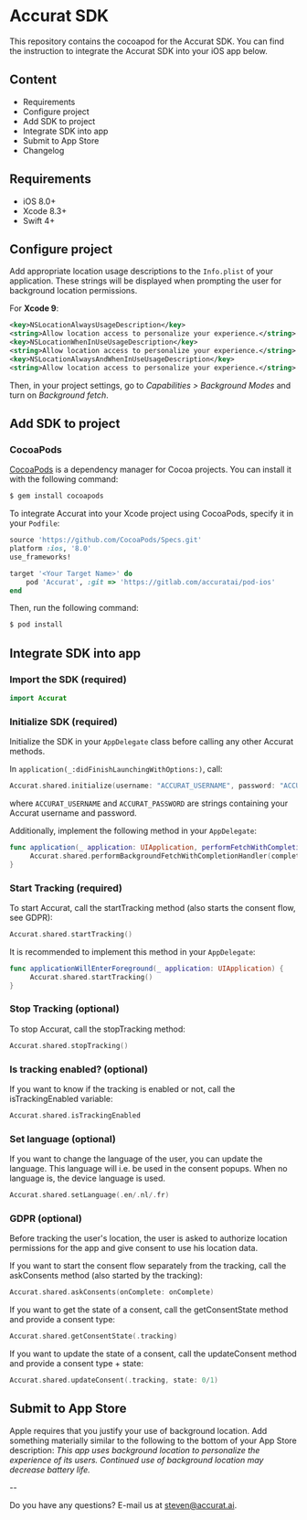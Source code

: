 # Accurat SDK #

This repository contains the cocoapod for the Accurat SDK. You can find the instruction to integrate the Accurat SDK into your iOS app below.

## Content ##
* Requirements
* Configure project
* Add SDK to project
* Integrate SDK into app
* Submit to App Store
* Changelog

## Requirements

- iOS 8.0+
- Xcode 8.3+
- Swift 4+

## Configure project

Add appropriate location usage descriptions to the `Info.plist` of your application. These strings will be displayed when prompting the user for background location permissions.

For **Xcode 9**:
```xml
<key>NSLocationAlwaysUsageDescription</key>
<string>Allow location access to personalize your experience.</string>
<key>NSLocationWhenInUseUsageDescription</key>
<string>Allow location access to personalize your experience.</string>
<key>NSLocationAlwaysAndWhenInUseUsageDescription</key>
<string>Allow location access to personalize your experience.</string>
```

Then, in your project settings, go to *Capabilities > Background Modes* and turn on *Background fetch*.

## Add SDK to project

### CocoaPods

[CocoaPods](https://cocoapods.org) is a dependency manager for Cocoa projects. You can install it with the following command:

```bash
$ gem install cocoapods
```

To integrate Accurat into your Xcode project using CocoaPods, specify it in your `Podfile`:

```ruby
source 'https://github.com/CocoaPods/Specs.git'
platform :ios, '8.0'
use_frameworks!

target '<Your Target Name>' do
    pod 'Accurat', :git => 'https://gitlab.com/accuratai/pod-ios'
end
```

Then, run the following command:

```bash
$ pod install
```

## Integrate SDK into app

### Import the SDK (required)

```swift
import Accurat
```

### Initialize SDK (required)
Initialize the SDK in your `AppDelegate` class before calling any other Accurat methods.

In `application(_:didFinishLaunchingWithOptions:)`, call:
```swift
Accurat.shared.initialize(username: "ACCURAT_USERNAME", password: "ACCURAT_PASSWORD")
```
where `ACCURAT_USERNAME` and `ACCURAT_PASSWORD` are strings containing your Accurat username and password.

Additionally, implement the following method in your `AppDelegate`:
```swift
func application(_ application: UIApplication, performFetchWithCompletionHandler completionHandler: @escaping (UIBackgroundFetchResult) -> Void) {
     Accurat.shared.performBackgroundFetchWithCompletionHandler(completionHandler)
}
```

### Start Tracking (required)
To start Accurat, call the startTracking method (also starts the consent flow, see GDPR):
```swift
Accurat.shared.startTracking()
```
It is recommended to implement this method in your `AppDelegate`:
```swift
func applicationWillEnterForeground(_ application: UIApplication) {
     Accurat.shared.startTracking()
}
```

### Stop Tracking (optional)
To stop Accurat, call the stopTracking method:
```swift
Accurat.shared.stopTracking()
```

### Is tracking enabled? (optional)
If you want to know if the tracking is enabled or not, call the isTrackingEnabled variable:
```swift
Accurat.shared.isTrackingEnabled
```

### Set language (optional)
If you want to change the language of the user, you can update the language. This language will i.e. be used in the consent popups. When no language is, the device language is used.
```swift
Accurat.shared.setLanguage(.en/.nl/.fr)
```

### GDPR (optional)

Before tracking the user's location, the user is asked to authorize location permissions for the app and give consent to use his location data.

If you want to start the consent flow separately from the tracking, call the askConsents method (also started by the tracking):
```swift
Accurat.shared.askConsents(onComplete: onComplete)
```

If you want to get the state of a consent, call the getConsentState method and provide a consent type:
```swift
Accurat.shared.getConsentState(.tracking)
```

If you want to update the state of a consent, call the updateConsent method and provide a consent type + state:
```swift
Accurat.shared.updateConsent(.tracking, state: 0/1)
```

## Submit to App Store

Apple requires that you justify your use of background location. Add something materially similar to the following to the bottom of your App Store description: *This app uses background location to personalize the experience of its users. Continued use of background location may decrease battery life.*

--

Do you have any questions? E-mail us at steven@accurat.ai.
